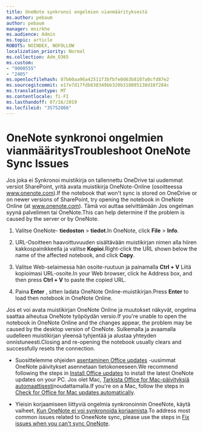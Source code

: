 ```yaml
---
title: OneNote synkronoi ongelmien vianmäärityksestä
ms.author: pebaum
author: pebaum
manager: mnirkhe
ms.audience: Admin
ms.topic: article
ROBOTS: NOINDEX, NOFOLLOW
localization_priority: Normal
ms.collection: Adm_O365
ms.custom:
- "9000555"
- "2405"
ms.openlocfilehash: 07b60aa96a42511f3bfbfe0d63b8107a0cfd87e2
ms.sourcegitcommit: e17e7d17fdb638349bb320b318085138d18f284c
ms.translationtype: MT
ms.contentlocale: fi-FI
ms.lasthandoff: 07/16/2019
ms.locfileid: "35752866"
---
```

# <a name="troubleshoot-onenote-sync-issues"></a><span data-ttu-id="532a8-102">OneNote synkronoi ongelmien vianmääritys</span><span class="sxs-lookup"><span data-stu-id="532a8-102">Troubleshoot OneNote Sync Issues</span></span>

<span data-ttu-id="532a8-103">Jos joka ei Synkronoi muistikirja on tallennettu OneDrive tai uudemmat versiot SharePoint, yritä avata muistikirja OneNote-Online (osoitteessa www.onenote.com).</span><span class="sxs-lookup"><span data-stu-id="532a8-103">If the notebook that won't sync is stored on OneDrive or on newer versions of SharePoint, try opening the notebook in OneNote Online (at www.onenote.com).</span></span> <span data-ttu-id="532a8-104">Tämä voi auttaa selvittämään Jos ongelman syynä palvelimen tai OneNote.</span><span class="sxs-lookup"><span data-stu-id="532a8-104">This can help determine if the problem is caused by the server or by OneNote.</span></span>

1. <span data-ttu-id="532a8-105">Valitse OneNote- **tiedoston** > **tiedot**.</span><span class="sxs-lookup"><span data-stu-id="532a8-105">In OneNote, click **File** > **Info**.</span></span>

2. <span data-ttu-id="532a8-106">URL-Osoitteen haavoittuvuuden sisältävään muistikirjan nimen alla hiiren kakkospainikkeella ja valitse **Kopioi**.</span><span class="sxs-lookup"><span data-stu-id="532a8-106">Right-click the URL shown below the name of the affected notebook, and click **Copy**.</span></span>

3. <span data-ttu-id="532a8-107">Valitse Web-selaimessa hän osoite-ruutuun ja painamalla **Ctrl + V** Liitä kopioimasi URL-osoite.</span><span class="sxs-lookup"><span data-stu-id="532a8-107">In your Web browser, click he Address box, and then press **Ctrl + V** to paste the copied URL.</span></span>

4. <span data-ttu-id="532a8-108">Paina **Enter** , sitten ladata OneNote Online-muistikirjan.</span><span class="sxs-lookup"><span data-stu-id="532a8-108">Press **Enter** to load then notebook in OneNote Online.</span></span>

<span data-ttu-id="532a8-109">Jos et voi avata muistikirjan OneNote Online ja muutokset näkyvät, ongelma saattaa aiheutua OneNote työpöydän versio.</span><span class="sxs-lookup"><span data-stu-id="532a8-109">If you're unable to open the notebook in OneNote Online and the changes appear, the problem may be caused by the desktop version of OneNote.</span></span> <span data-ttu-id="532a8-110">Sulkemalla ja avaamalla uudelleen muistikirjan yleensä tyhjentää ja alustaa yhteyden onnistuneesti.</span><span class="sxs-lookup"><span data-stu-id="532a8-110">Closing and re-opening the notebook usually clears and successfully resets the connection.</span></span>

* <span data-ttu-id="532a8-111">Suosittelemme ohjeiden [asentaminen Office updates](https://support.office.com/article/Install-Office-updates-2ab296f3-7f03-43a2-8e50-46de917611c5) -uusimmat OneNote päivitykset asennetaan tietokoneeseen.</span><span class="sxs-lookup"><span data-stu-id="532a8-111">We recommend following the steps in [Install Office updates](https://support.office.com/article/Install-Office-updates-2ab296f3-7f03-43a2-8e50-46de917611c5) to install the latest OneNote updates on your PC.</span></span> <span data-ttu-id="532a8-112">Jos olet Mac, [Tarkista Office for Mac-päivityksiä automaattisesti](https://support.office.com/article/update-office-for-mac-automatically-bfd1e497-c24d-4754-92ab-910a4074d7c1)noudattamalla.</span><span class="sxs-lookup"><span data-stu-id="532a8-112">If you're on a Mac, follow the steps in [Check for Office for Mac updates automatically](https://support.office.com/article/update-office-for-mac-automatically-bfd1e497-c24d-4754-92ab-910a4074d7c1).</span></span>

* <span data-ttu-id="532a8-113">Yleisin korjaamiseen liittyviä ongelmia synkronoinnin OneeNote, käytä vaiheet, [Kun OneNote ei voi synkronoida korjaamista](https://support.office.com/article/Fix-issues-when-you-can-t-sync-OneNote-299495ef-66d1-448f-90c1-b785a6968d45).</span><span class="sxs-lookup"><span data-stu-id="532a8-113">To address most common issues related to OneeNote sync, please use the steps in [Fix issues when you can't sync OneNote](https://support.office.com/article/Fix-issues-when-you-can-t-sync-OneNote-299495ef-66d1-448f-90c1-b785a6968d45).</span></span>
